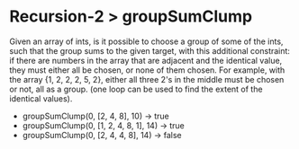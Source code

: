 # Recursion-2 > groupSumClump

Given an array of ints, is it possible to choose a group of some of the ints, such that the group sums to the given target, with this additional constraint: if there are numbers in the array that are adjacent and the identical value, they must either all be chosen, or none of them chosen. For example, with the array {1, 2, 2, 2, 5, 2}, either all three 2's in the middle must be chosen or not, all as a group. (one loop can be used to find the extent of the identical values).

- groupSumClump(0, [2, 4, 8], 10) → true
- groupSumClump(0, [1, 2, 4, 8, 1], 14) → true
- groupSumClump(0, [2, 4, 4, 8], 14) → false